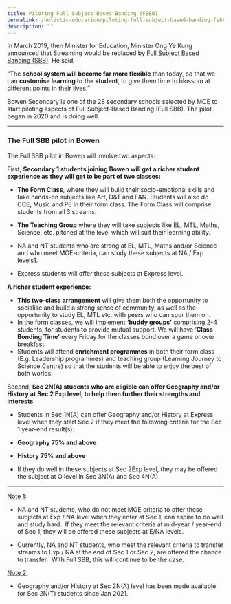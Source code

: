 ```yaml
---
title: Piloting Full Subject Based Banding (FSBB)
permalink: /holistic-education/piloting-full-subject-based-banding-fsbb/
description: ""
---
```

In March 2019, then Minister for Education, Minister Ong Ye Kung announced that Streaming would be replaced by [Full Subject Based Banding (SBB)](https://www.straitstimes.com/singapore/education/streaming-into-normal-and-express-in-secondary-schools-to-stop-in-2024-to-be). He said, 

“The **school system will become far more flexible** than today, so that we can **customise learning to the student**, to give them time to blossom at different points in their lives.”  

Bowen Secondary is one of the 28 secondary schools selected by MOE to start piloting aspects of Full Subject-Based Banding (Full SBB). The pilot began in 2020 and is doing well.

------

### The Full SBB pilot in Bowen


The Full SBB pilot in Bowen will involve two aspects:

First, **Secondary 1 students joining Bowen will get a richer student experience as they will get to be part of two classes:**

*   **The Form Class**, where they will build their socio-emotional skills and take hands-on subjects like Art, D&T and F&N. Students will also do CCE, Music and PE in their form class. The Form Class will comprise students from all 3 streams.  
      
    
*   **The Teaching Group** where they will take subjects like EL, MTL, Maths, Science, etc. pitched at the level which will suit their learning ability. 

*   NA and NT students who are strong at EL, MTL, Maths and/or Science and who meet MOE-criteria, can study these subjects at NA / Exp levels1. 
*   Express students will offer these subjects at Express level.

  

**A richer student experience:**  

*   **This two-class arrangement** will give them both the opportunity to socialise and build a strong sense of community, as well as the opportunity to study EL, MTL etc. with peers who can spur them on. 
*   In the form classes, we will implement **‘buddy groups’** comprising 2-4 students, for students to provide mutual support. We will have ‘**Class Bonding Time’** every Friday for the classes bond over a game or over breakfast. 
*   Students will attend **enrichment programmes** in both their form class (E.g. Leadership programmes) and teaching group (Learning Journey to Science Centre) so that the students will be able to enjoy the best of both worlds.

  

Second, **Sec 2N(A) students who are eligible can offer Geography and/or History at Sec 2 Exp level, to help them further their strengths and interests**

*   Students in Sec 1N(A) can offer Geography and/or History at Express level when they start Sec 2 if they meet the following criteria for the Sec 1 year-end result(s): 

*   **Geography 75% and above**
*   **History 75% and above**

*   If they do well in these subjects at Sec 2Exp level, they may be offered the subject at O level in Sec 3N(A) and Sec 4N(A).

-------

<u>Note 1:</u>

*   NA and NT students, who do not meet MOE criteria to offer these subjects at Exp / NA level when they enter at Sec 1, can aspire to do well and study hard.  If they meet the relevant criteria at mid-year / year-end of Sec 1, they will be offered these subjects at E/NA levels. 

*   Currently, NA and NT students, who meet the relevant criteria to transfer streams to Exp / NA at the end of Sec 1 or Sec 2, are offered the chance to transfer.  With Full SBB, this will continue to be the case.

<u>Note 2:</u>

*   Geography and/or History at Sec 2N(A) level has been made available for Sec 2N(T) students since Jan 2021.